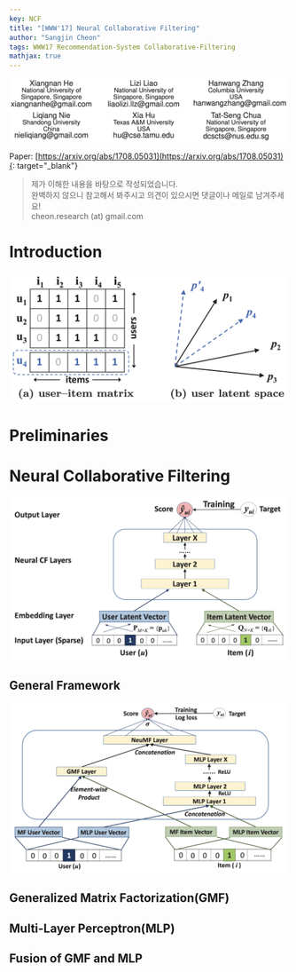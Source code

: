 ```yaml
---
key: NCF
title: "[WWW'17] Neural Collaborative Filtering"
author: "Sangjin Cheon"
tags: WWW17 Recommendation-System Collaborative-Filtering
mathjax: true
---
```

  
![NCF_authors](https://github.com/cheon-research/cheon-research.github.io/blob/master/assets/post_img/NCF_authors.png?raw=true)  

Paper: [https://arxiv.org/abs/1708.05031](https://arxiv.org/abs/1708.05031){: target="_blank"}  

>제가 이해한 내용을 바탕으로 작성되었습니다.  
>완벽하지 않으니 참고해서 봐주시고 의견이 있으시면 댓글이나 메일로 남겨주세요!  
>cheon.research (at) gmail.com  
  
# Introduction
![NCF_figure_1](https://github.com/cheon-research/cheon-research.github.io/blob/master/assets/post_img/NCF_figure_1.png?raw=true) 
# Preliminaries
# Neural Collaborative Filtering
![NCF_figure_2](https://github.com/cheon-research/cheon-research.github.io/blob/master/assets/post_img/NCF_figure_2.png?raw=true) 
## General Framework
![NCF_figure_3](https://github.com/cheon-research/cheon-research.github.io/blob/master/assets/post_img/NCF_figure_3.png?raw=true) 
## Generalized Matrix Factorization(GMF)
## Multi-Layer Perceptron(MLP)
## Fusion of GMF and MLP
